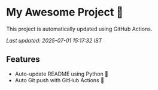 # My Awesome Project 🚀

This project is automatically updated using GitHub Actions.

_Last updated: 2025-07-01 15:17:32 IST_

## Features
- Auto-update README using Python 🐍
- Auto Git push with GitHub Actions 🤖

